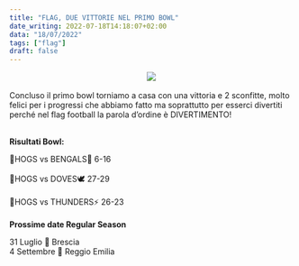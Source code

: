 ```yaml
---
title: "FLAG, DUE VITTORIE NEL PRIMO BOWL"
date_writing: 2022-07-18T14:18:07+02:00
data: "18/07/2022"
tags: ["flag"]
draft: false
---
```

<center>
<img class="articolo" src="../img/2022/flag_primo_bowl_risultati.jpg">
</center>
<br />
⁣Concluso il primo bowl torniamo a casa con una vittoria e 2 sconfitte, molto felici per i progressi che abbiamo fatto ma soprattutto per esserci divertiti perché nel flag football la parola d’ordine è DIVERTIMENTO!  
<br /><br />

**Risultati Bowl:**  
  
🐷HOGS vs BENGALS🐅 6-16⁣  
⁣  
🐷HOGS vs DOVES🕊 27-29⁣  
⁣  
🐷HOGS vs THUNDERS⚡️ 26-23⁣  
⁣  
**Prossime date Regular Season**  

31 Luglio 📍 Brescia
⁣  
4 Settembre 📍 Reggio Emilia
⁣  
